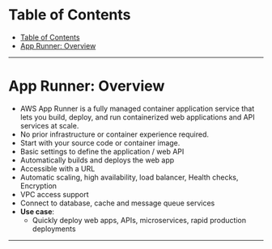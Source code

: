 # Table of Contents

- [Table of Contents](#table-of-contents)
- [App Runner: Overview](#app-runner-overview)

---

# App Runner: Overview

- AWS App Runner is a fully managed container application service that lets you build, deploy, and run containerized web applications and API services at scale.
- No prior infrastructure or container experience required.
- Start with your source code or container image.
- Basic settings to define the application / web API
- Automatically builds and deploys the web app
- Accessible with a URL
- Automatic scaling, high availability, load balancer, Health checks, Encryption
- VPC access support
- Connect to database, cache and message queue services
- **Use case**:
  - Quickly deploy web apps, APIs, microservices, rapid production deployments

---
